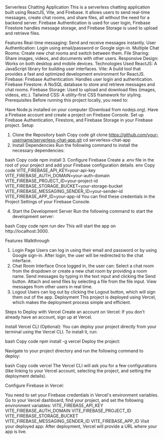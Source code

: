 Serverless Chatting Application
This is a serverless chatting application built using ReactJS, Vite, and Firebase. It allows users to send real-time messages, create chat rooms, and share files, all without the need for a backend server. Firebase Authentication is used for user login, Firebase Firestore handles message storage, and Firebase Storage is used to upload and retrieve files.

Features
Real-time messaging: Send and receive messages instantly.
User Authentication: Login using email/password or Google sign-in.
Multiple Chat Rooms: Create new chat rooms and switch between them.
File Sharing: Share images, videos, and documents with other users.
Responsive Design: Works on both desktop and mobile devices.
Technologies Used
ReactJS: A JavaScript library for building user interfaces.
Vite: A build tool that provides a fast and optimized development environment for ReactJS.
Firebase:
Firebase Authentication: Handles user login and authentication.
Firebase Firestore: A NoSQL database to store and retrieve messages and chat rooms.
Firebase Storage: Used to upload and download files (images, videos, etc.).
Tailwind CSS: A utility-first CSS framework for styling.
Prerequisites
Before running this project locally, you need to:

Have Node.js installed on your computer (Download from nodejs.org).
Have a Firebase account and create a project on Firebase Console.
Set up Firebase Authentication, Firestore, and Firebase Storage in your Firebase project.
Setup
1. Clone the Repository
bash
Copy code
git clone https://github.com/your-username/serverless-chat-app.git
cd serverless-chat-app
2. Install Dependencies
Run the following command to install the necessary dependencies:

bash
Copy code
npm install
3. Configure Firebase
Create a .env file in the root of your project and add your Firebase configuration details.
env
Copy code
VITE_FIREBASE_API_KEY=your-api-key
VITE_FIREBASE_AUTH_DOMAIN=your-auth-domain
VITE_FIREBASE_PROJECT_ID=your-project-id
VITE_FIREBASE_STORAGE_BUCKET=your-storage-bucket
VITE_FIREBASE_MESSAGING_SENDER_ID=your-sender-id
VITE_FIREBASE_APP_ID=your-app-id
You can find these credentials in the Project Settings of your Firebase Console.

4. Start the Development Server
Run the following command to start the development server:

bash
Copy code
npm run dev
This will start the app on http://localhost:3000.

Features Walkthrough
1. Login Page
Users can log in using their email and password or by using Google sign-in.
After login, the user will be redirected to the chat interface.
2. Chat Room Interface
Once logged in, the user can:
Select a chat room from the dropdown or create a new chat room by providing a room name.
Send messages by typing in the text input and clicking the Send button.
Attach and send files by selecting a file from the file input.
View messages from other users in real time.
3. Logout
Users can log out by clicking the Logout button, which will sign them out of the app.
Deployment
This project is deployed using Vercel, which makes the deployment process simple and efficient.

Steps to Deploy with Vercel
Create an account on Vercel: If you don’t already have an account, sign up at Vercel.

Install Vercel CLI (Optional): You can deploy your project directly from your terminal using the Vercel CLI. To install it, run:

bash
Copy code
npm install -g vercel
Deploy the project:

Navigate to your project directory and run the following command to deploy:

bash
Copy code
vercel
The Vercel CLI will ask you for a few configurations (like linking to your Vercel account, selecting the project, and setting the deployment details).

Configure Firebase in Vercel:

You need to set your Firebase credentials in Vercel's environment variables.
Go to your Vercel dashboard, find your project, and set the following environment variables:
VITE_FIREBASE_API_KEY
VITE_FIREBASE_AUTH_DOMAIN
VITE_FIREBASE_PROJECT_ID
VITE_FIREBASE_STORAGE_BUCKET
VITE_FIREBASE_MESSAGING_SENDER_ID
VITE_FIREBASE_APP_ID
Visit your deployed app: After deployment, Vercel will provide a URL where your app is live.


